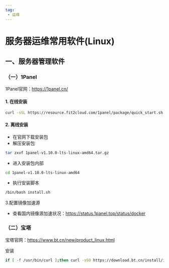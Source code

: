 ```yaml
---
tag:
 - 运维
---
```


# 服务器运维常用软件(Linux)

## 一、服务器管理软件

### （一）1Panel

1Panel官网：https://1panel.cn/

#### 1. 在线安装

```bash
curl -sSL https://resource.fit2cloud.com/1panel/package/quick_start.sh -o quick_start.sh && sh quick_start.sh
```

#### 2. 离线安装

+ 在官网下载安装包
+ 解压安装包

```bash
tar zxvf 1panel-v1.10.0-lts-linux-amd64.tar.gz
```

+ 进入安装包内部

```bash
cd 1panel-v1.10.0-lts-linux-amd64
```

+ 执行安装脚本

```bash
/bin/bash install.sh
```

3.配置镜像加速源

+ 查看国内镜像源加速状况：https://status.1panel.top/status/docker

### （二）宝塔

宝塔官网：https://www.bt.cn/new/product_linux.html

安装

```bash
if [ -f /usr/bin/curl ];then curl -sSO https://download.bt.cn/install/install_panel.sh;else wget -O install_panel.sh https://download.bt.cn/install/install_panel.sh;fi;bash install_panel.sh ed8484bec
```

